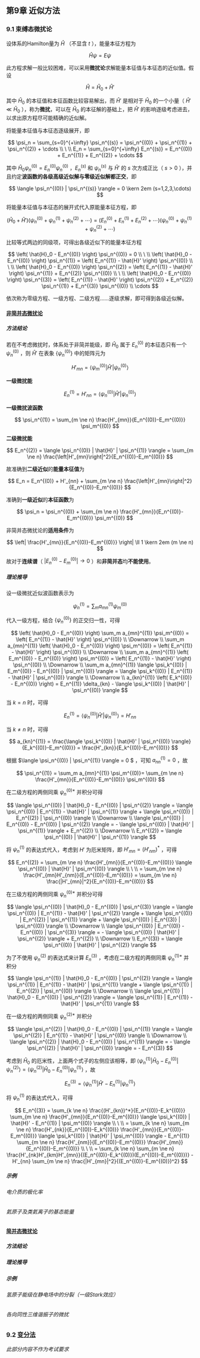 ## 第9章 近似方法

### 9.1 束缚态微扰论

设体系的Hamilton量为 $\hat{H}$ （不显含 $t$ ），能量本征方程为

$$
\hat{H} \psi = E \psi 
$$

此方程求解一般比较困难，可以采用**微扰论**求解能量本征值与本征态的近似值。假设

$$
\hat{H} = \hat{H}_0 + \hat{H}'
$$

其中 $\hat{H}_0$ 的本征值和本征函数比较容易解出，而 $\hat{H}'$ 是相对于 $\hat{H}_0$ 的一个小量（ $\hat{H}' \ll \hat{H}_0$ ），称为**微扰**，可以在 $\hat{H}_0$ 的本征解的基础上，把 $\hat{H}'$ 的影响逐级考虑进去，以求出原方程尽可能精确的近似解。

将能量本征值与本征态逐级展开，即

$$
\psi_n = \sum_{s=0}^{+\infty} \psi_n^{(s)} = \psi_n^{(0)} + \psi_n^{(1)} + \psi_n^{(2)} + \cdots
\\ \ \\
E_n = \sum_{s=0}^{+\infty} E_n^{(s)} = E_n^{(0)} + E_n^{(1)} + E_n^{(2)} + \cdots
$$

其中 $\hat{H}_0 \psi_n^{(0)}  = E_n^{(0)} \psi_n^{(0)}$ ，$E_n^{(s)}$ 和 $\psi_n^{(s)}$ 与 $\hat{H}'$ 的 $s$ 次方成正比（ $s>0$ ），并且约定**波函数的各级高级近似解与零级近似解都正交**，即

$$
\langle \psi_n^{(0)} | \psi_n^{(s)} \rangle = 0 \kern 2em (s=1,2,3,\cdots)
$$

将能量本征值与本征态的展开式代入原能量本征方程，即

$$
\left( \hat{H}_0 + \hat{H}' \right) \left( \psi_n^{(0)} + \psi_n^{(1)} + \psi_n^{(2)} + \cdots \right) = \left( E_n^{(0)} + E_n^{(1)} + E_n^{(2)} + \cdots \right) \left( \psi_n^{(0)} + \psi_n^{(1)} + \psi_n^{(2)} + \cdots \right)
$$

比较等式两边的同级项，可得出各级近似下的能量本征方程

$$
\left( \hat{H}_0 - E_n^{(0)} \right) \psi_n^{(0)} = 0
\\ \ \\
\left( \hat{H}_0 - E_n^{(0)} \right) \psi_n^{(1)} = \left( E_n^{(1)} - \hat{H}' \right) \psi_n^{(0)}
\\ \ \\
\left( \hat{H}_0 - E_n^{(0)} \right) \psi_n^{(2)} = \left( E_n^{(1)} - \hat{H}' \right) \psi_n^{(1)} + E_n^{(2)} \psi_n^{(0)}
\\ \ \\
\left( \hat{H}_0 - E_n^{(0)} \right) \psi_n^{(3)} = \left( E_n^{(1)} - \hat{H}' \right) \psi_n^{(2)} + E_n^{(2)} \psi_n^{(1)} + E_n^{(3)} \psi_n^{(0)}
\\ \cdots
$$

依次称为零级方程、一级方程、二级方程……逐级求解，即可得到各级近似解。



#### [非简并态微扰论](https://cloud.tsinghua.edu.cn/d/20694cb9c0fb44e6894a/files/?p=%2F%E4%B8%93%E4%B8%9A%E5%9F%BA%E7%A1%80%E8%AF%BE%E7%A8%8B%2F%E9%87%8F%E5%AD%90%E5%8A%9B%E5%AD%A6%2F%EF%BC%88%E9%83%AD%E6%B0%B8%EF%BC%89%2F%E8%AF%BE%E4%BB%B6%2F%E7%AC%AC33%E8%AE%B2.pdf)

##### 方法结论

若在不考虑微扰时，体系处于非简并能级，即 $\hat{H}_0$ 属于 $E_n^{(0)}$ 的本征态只有一个 $\psi_n^{(0)}$ ，则 $\hat{H}'$ 在表象 $\{\psi_n^{(0)}\}$ 中的矩阵元为

$$
H'_{mn} = \langle \psi_m^{(0)} | \hat{H}' | \psi_n^{(0)} \rangle
$$

**一级微扰能**

$$
E_n^{(1)} = H'_{nn} = \langle \psi_n^{(0)} | \hat{H}' | \psi_n^{(0)} \rangle
$$

**一级微扰波函数**

$$
\psi_n^{(1)} = \sum_{m \ne n} \frac{H'_{mn}}{E_n^{(0)}-E_m^{(0)}} \psi_m^{(0)}
$$

**二级微扰能**

$$
E_n^{(2)} = \langle \psi_n^{(0)} | \hat{H}' | \psi_n^{(1)} \rangle = \sum_{m \ne n} \frac{\left|H'_{mn}\right|^2}{E_n^{(0)}-E_m^{(0)}}
$$

故准确到**二级近似**的**能量本征值**为

$$
E_n = E_n^{(0)} + H'_{nn} + \sum_{m \ne n} \frac{\left|H'_{mn}\right|^2}{E_n^{(0)}-E_m^{(0)}}
$$

准确到**一级近似**的**本征函数**为

$$
\psi_n = \psi_n^{(0)} + \sum_{m \ne n} \frac{H'_{mn}}{E_n^{(0)}-E_m^{(0)}} \psi_m^{(0)}
$$

非简并态微扰论的**适用条件**为

$$
\left| \frac{H'_{mn}}{E_n^{(0)}-E_m^{(0)}} \right| \ll 1 \kern 2em (m \ne n)
$$

故对于**连续谱**（ $| E_n^{(0)} - E_m^{(0)} | \to 0$ ）和**非简并态**均**不能使用**。

##### 理论推导

设一级微扰近似波函数表示为

$$
\psi_n^{(1)} = \sum_m a_{mn}^{(1)} \psi_m^{(0)}
$$

代入一级方程，结合 $\{\psi_n^{(0)}\}$ 的正交归一性，可得

$$
\left( \hat{H}_0 - E_n^{(0)} \right) \sum_m a_{mn}^{(1)} \psi_m^{(0)} = \left( E_n^{(1)} - \hat{H}' \right) \psi_n^{(0)}
\\ \Downarrow \\
\sum_m a_{mn}^{(1)} \left( \hat{H}_0 - E_n^{(0)} \right) \psi_m^{(0)} = \left( E_n^{(1)} - \hat{H}' \right) \psi_n^{(0)}
\\ \Downarrow \\
\sum_m a_{mn}^{(1)} \left( E_m^{(0)} - E_n^{(0)} \right) \psi_m^{(0)} = \left( E_n^{(1)} - \hat{H}' \right) \psi_n^{(0)}
\\ \Downarrow \\
\sum_m a_{mn}^{(1)} \langle \psi_k^{(0)} | E_m^{(0)} - E_n^{(0)} | \psi_m^{(0)} \rangle = \langle \psi_k^{(0)} | E_n^{(1)} - \hat{H}' | \psi_n^{(0)} \rangle
\\ \Downarrow \\
a_{kn}^{(1)} \left( E_k^{(0)} - E_n^{(0)} \right) = E_n^{(1)} \delta_{kn} - \langle \psi_k^{(0)} | \hat{H}' | \psi_n^{(0)} \rangle
$$

当 $k=n$ 时，可得

$$
E_n^{(1)} = \langle \psi_n^{(0)} | \hat{H}' | \psi_n^{(0)} \rangle = H'_{nn}
$$

当 $k \ne n$ 时，可得

$$
a_{kn}^{(1)} = \frac{\langle \psi_k^{(0)} | \hat{H}' | \psi_n^{(0)} \rangle}{E_k^{(0)}-E_m^{(0)}} = \frac{H'_{kn}}{E_k^{(0)}-E_m^{(0)}}
$$

根据 $\langle \psi_n^{(0)} | \psi_n^{(1)} \rangle = 0 $ ，可知 $a_{nn}^{(1)} = 0$ ，故

$$
\psi_n^{(1)} = \sum_m a_{mn}^{(1)} \psi_m^{(0)}= \sum_{m \ne n} \frac{H'_{mn}}{E_n^{(0)}-E_m^{(0)}} \psi_m^{(0)}
$$

在二级方程的两侧同乘 $\psi_n^{(0)*}$ 并积分可得

$$
\langle \psi_n^{(0)} | \hat{H}_0 - E_n^{(0)} | \psi_n^{(2)} \rangle = \langle \psi_n^{(0)} | E_n^{(1)} - \hat{H}' | \psi_n^{(1)} \rangle + \langle \psi_n^{(0)} | E_n^{(2)} | \psi_n^{(0)} \rangle
\\ \Downarrow \\
\langle \psi_n^{(0)} | E_n^{(0)} - E_n^{(0)} | \psi_n^{(2)} \rangle = - \langle \psi_n^{(0)} | \hat{H}' | \psi_n^{(1)} \rangle + E_n^{(2)}
\\ \Downarrow \\
E_n^{(2)} = \langle \psi_n^{(0)} | \hat{H}' | \psi_n^{(1)} \rangle
$$

将 $\psi_n^{(1)}$ 的表达式代入，考虑到 $H'$ 为厄米矩阵，即 $H'_{mn} = (H'_{nm})^*$ ，可得

$$
E_n^{(2)} = \sum_{m \ne n} \frac{H'_{mn}}{E_n^{(0)}-E_m^{(0)}} \langle \psi_n^{(0)} | \hat{H}' | \psi_m^{(0)} \rangle
\\ \ \\
= \sum_{m \ne n} \frac{H'_{mn}H'_{nm}}{E_n^{(0)}-E_m^{(0)}}
= \sum_{m \ne n} \frac{|H'_{mn}|^2}{E_n^{(0)}-E_m^{(0)}}
$$

在三级方程的两侧同乘 $\psi_n^{(0)*}$ 并积分可得

$$
\langle \psi_n^{(0)} | \hat{H}_0 - E_n^{(0)} | \psi_n^{(3)} \rangle = \langle \psi_n^{(0)} | E_n^{(1)} - \hat{H}' | \psi_n^{(2)} \rangle + \langle \psi_n^{(0)} | E_n^{(2)} | \psi_n^{(1)} \rangle + \langle \psi_n^{(0)} | E_n^{(3)} | \psi_n^{(0)} \rangle
\\ \Downarrow \\
\langle \psi_n^{(0)} | E_n^{(0)} - E_n^{(0)} | \psi_n^{(3)} \rangle = - \langle \psi_n^{(0)} | \hat{H}' | \psi_n^{(2)} \rangle + E_n^{(2)}
\\ \Downarrow \\
E_n^{(3)} = \langle \psi_n^{(0)} | \hat{H}' | \psi_n^{(2)} \rangle
$$

为了不使用 $\psi_n^{(2)}$ 的表达式来计算 $E_n^{(3)}$ ，考虑在二级方程的两侧同乘 $\psi_n^{(1)*}$ 并积分

$$
\langle \psi_n^{(1)} | \hat{H}_0 - E_n^{(0)} | \psi_n^{(2)} \rangle = \langle \psi_n^{(1)} | E_n^{(1)} - \hat{H}' | \psi_n^{(1)} \rangle + \langle \psi_n^{(1)} | E_n^{(2)} | \psi_n^{(0)} \rangle
\\ \Downarrow \\
\langle \psi_n^{(1)} | \hat{H}_0 - E_n^{(0)} | \psi_n^{(2)} \rangle = \langle \psi_n^{(1)} | E_n^{(1)} - \hat{H}' | \psi_n^{(1)} \rangle
$$

在一级方程的两侧同乘 $\psi_n^{(2)*}$ 并积分

$$
\langle \psi_n^{(2)} | \hat{H}_0 - E_n^{(0)} | \psi_n^{(1)} \rangle = \langle \psi_n^{(2)} | E_n^{(1)} - \hat{H}' | \psi_n^{(0)} \rangle
\\ \Downarrow \\
\langle \psi_n^{(2)} | \hat{H}_0 - E_n^{(0)} | \psi_n^{(1)} \rangle = - \langle \psi_n^{(2)} | \hat{H}' | \psi_n^{(0)} \rangle = - E_n^{(3)}
$$

考虑到 $\hat{H}_0$ 的厄米性，上面两个式子的左侧应该相等，即 $\langle \psi_n^{(1)} | \hat{H}_0 - E_n^{(0)} | \psi_n^{(2)} \rangle = \langle \psi_n^{(2)} | \hat{H}_0 - E_n^{(0)} | \psi_n^{(1)} \rangle$ ，故

$$
E_n^{(3)} = \langle \psi_n^{(1)} | \hat{H}' - E_n^{(1)} | \psi_n^{(1)} \rangle
$$

将 $\psi_n^{(1)}$ 的表达式代入，可得

$$
E_n^{(3)} = \sum_{k \ne n} \frac{(H'_{kn})^*}{E_n^{(0)}-E_k^{(0)}} \sum_{m \ne n} \frac{H'_{mn}}{E_n^{(0)}-E_m^{(0)}} \langle \psi_k^{(0)} | \hat{H}' - E_n^{(1)} | \psi_m^{(0)} \rangle
\\ \ \\
= \sum_{k \ne n} \sum_{m \ne n} \frac{H'_{nk}}{E_n^{(0)}-E_k^{(0)}} \frac{H'_{mn}}{E_n^{(0)}-E_m^{(0)}} \langle \psi_k^{(0)} | \hat{H}' | \psi_m^{(0)} \rangle - E_n^{(1)} \sum_{m \ne n}  \frac{H'_{nm}}{E_n^{(0)}-E_m^{(0)}} \frac{H'_{mn}}{E_n^{(0)}-E_m^{(0)}}
\\ \ \\
= \sum_{k \ne n} \sum_{m \ne n} \frac{H'_{nk}H'_{km}H'_{mn}}{(E_n^{(0)}-E_k^{(0)})(E_n^{(0)}-E_m^{(0)})} - H'_{nn} \sum_{m \ne n}  \frac{|H'_{mn}|^2}{(E_n^{(0)}-E_m^{(0)})^2}
$$

##### 示例

###### 电介质的极化率

###### 氦原子及类氦离子的基态能量



#### [简并态微扰论](https://cloud.tsinghua.edu.cn/d/20694cb9c0fb44e6894a/files/?p=%2F%E4%B8%93%E4%B8%9A%E5%9F%BA%E7%A1%80%E8%AF%BE%E7%A8%8B%2F%E9%87%8F%E5%AD%90%E5%8A%9B%E5%AD%A6%2F%EF%BC%88%E9%83%AD%E6%B0%B8%EF%BC%89%2F%E8%AF%BE%E4%BB%B6%2F%E7%AC%AC34%E8%AE%B2.pdf)

##### 方法结论





##### 理论推导







##### 示例

###### 氢原子能级在静电场中的分裂（一级Stark效应）

###### 各向同性三维谐振子的微扰



### 9.2 [变分法](https://cloud.tsinghua.edu.cn/d/20694cb9c0fb44e6894a/files/?p=%2F%E4%B8%93%E4%B8%9A%E5%9F%BA%E7%A1%80%E8%AF%BE%E7%A8%8B%2F%E9%87%8F%E5%AD%90%E5%8A%9B%E5%AD%A6%2F%EF%BC%88%E9%83%AD%E6%B0%B8%EF%BC%89%2F%E8%AF%BE%E4%BB%B6%2F%E7%AC%AC35%E8%AE%B2.pdf)

*此部分内容不作为考试要求*

